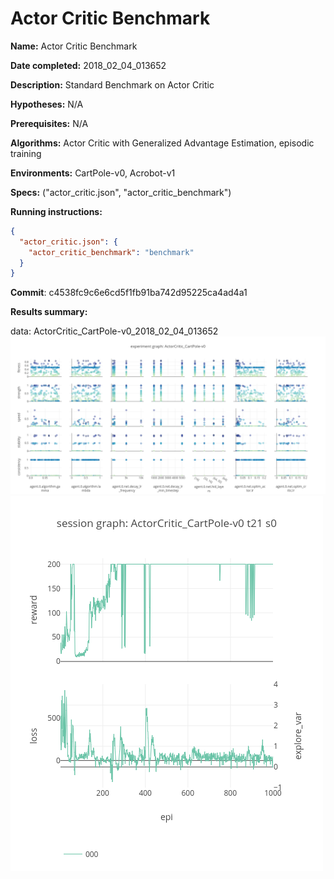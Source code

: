 # Actor Critic Benchmark

**Name:** Actor Critic Benchmark

**Date completed:** 2018_02_04_013652

**Description:** Standard Benchmark on Actor Critic

**Hypotheses:** N/A

**Prerequisites:** N/A

**Algorithms:** Actor Critic with Generalized Advantage Estimation, episodic training

**Environments:** CartPole-v0, Acrobot-v1

**Specs:** ("actor_critic.json", "actor_critic_benchmark")

**Running instructions:**
```json
{
  "actor_critic.json": {
    "actor_critic_benchmark": "benchmark"
  }
}
```

**Commit**: c4538fc9c6e6cd5f1fb91ba742d95225ca4ad4a1

**Results summary:**

data: ActorCritic_CartPole-v0_2018_02_04_013652
![](/assets/ActorCritic_CartPole-v0_experiment_graph.png)
![](/assets/ActorCritic_CartPole-v0_t21_s0_session_graph.png)


